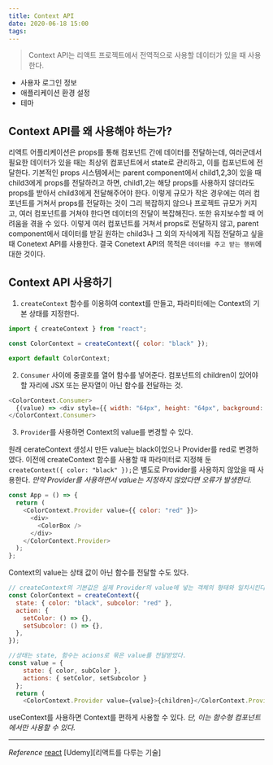 ```yaml
---
title: Context API
date: 2020-06-18 15:00
tags:
---
```


> Context API는 리액트 프로젝트에서 전역적으로 사용할 데이터가 있을 때 사용한다.

- 사용자 로그인 정보
- 애플리케이션 환경 설정
- 테마

## Context API를 왜 사용해야 하는가?

리액트 어플리케이션은 props를 통해 컴포넌트 간에 데이터를 전달하는데, 여러군데서 필요한 데이터가 있을 때는 최상위 컴포넌트에서 state로 관리하고, 이를 컴포넌트에 전달한다. 기본적인 props 시스템에서는 parent component에서 child1,2,3이 있을 때 child3에게 props를 전달하려고 하면, child1,2는 해당 props를 사용하지 않더라도 props를 받아서 child3에게 전달해주어야 한다. 이렇게 규모가 작은 경우에는 여러 컴포넌트를 거쳐서 props를 전달하는 것이 그리 복잡하지 않으나 프로젝트 규모가 커지고, 여러 컴포넌트를 거쳐야 한다면 데이터의 전달이 복잡해진다. 또한 유지보수할 때 어려움을 겪을 수 있다.
이렇게 여러 컴포넌트를 거쳐서 props로 전달하지 않고, parent component에서 데이터를 받길 원하는 child3나 그 외의 자식에게 직접 전달하고 싶을 때 Conetext API를 사용한다. 결국 Conetext API의 목적은 `데이터를 주고 받는 행위`에 대한 것이다.

## Context API 사용하기

1. `createContext` 함수를 이용하여 context를 만들고, 파라미터에는 Context의 기본 상태를 지정한다.

```javascript
import { createContext } from "react";

const ColorContext = createContext({ color: "black" });

export default ColorContext;
```

2. `Consumer` 사이에 중괄호를 열어 함수를 넣어준다. 컴포넌트의 children이 있어야 할 자리에 JSX 또는 문자열이 아닌 함수를 전달하는 것.

```javascript
<ColorContext.Consumer>
  {(value) => <div style={{ width: "64px", height: "64px", background: value.color }} />}
</ColorContext.Consumer>
```

3. `Provider`를 사용하면 Context의 value를 변경할 수 있다.

원래 cerateContext 생성시 만든 value는 black이었으나 Provider를 red로 변경하였다. 이전에 createContext 함수를 사용할 때 파라미터로 지정해 둔 `createContext({ color: "black" });`은 별도로 Provider를 사용하지 않았을 때 사용한다. _만약 Provider를 사용하면서 value는 지정하지 않았다면 오류가 발생한다._

```javascript
const App = () => {
  return (
    <ColorContext.Provider value={{ color: "red" }}>
      <div>
        <ColorBox />
      </div>
    </ColorContext.Provider>
  );
};
```

Context의 value는 상태 값이 아닌 함수를 전달할 수도 있다.

```javascript
// createContext의 기본값은 실제 Provider의 value에 넣는 객체의 형태와 일치시킨다.
const ColorContext = createContext({
  state: { color: "black", subcolor: "red" },
  action: {
    setColor: () => {},
    setSubcolor: () => {},
  },
});

//상태는 state, 함수는 acions로 묶은 value를 전달받았다.
const value = {
    state: { color, subColor },
    actions: { setColor, setSubcolor }
  };
  return (
    <ColorContext.Provider value={value}>{children}</ColorContext.Provider>
```

useContext를 사용하면 Context를 편하게 사용할 수 있다. _단, 이는 함수형 컴포넌트에서만 사용할 수 있다._

---

_Reference_
[react](https://ko.reactjs.org/docs/render-props.html#gatsby-focus-wrapper)
[Udemy][리액트를 다루는 기술]
